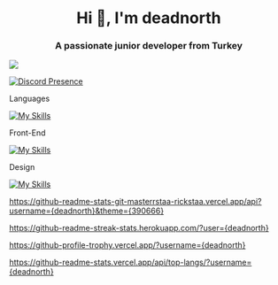 <h1 align="center">Hi 👋, I'm deadnorth</h1>
<h3 align="center">A passionate junior developer from Turkey</h3>

![](https://komarev.com/ghpvc/?username=deadnorth&color=390666&style=for-the-badge)

[![Discord Presence](https://lanyard.cnrad.dev/api/971120135656058901?theme=dark&bg=390666)](https://discord.com/users/971120135656058901)


Languages

[![My Skills](https://skillicons.dev/icons?i=py,c)](https://skillicons.dev)

Front-End

[![My Skills](https://skillicons.dev/icons?i=html,css)](https://skillicons.dev)

Design

[![My Skills](https://skillicons.dev/icons?i=ps,ae,ai,pr,blender,figma&theme=dark)](https://skillicons.dev)

https://github-readme-stats-git-masterrstaa-rickstaa.vercel.app/api?username={deadnorth}&theme={390666}

https://github-readme-streak-stats.herokuapp.com/?user={deadnorth}

https://github-profile-trophy.vercel.app/?username={deadnorth}

https://github-readme-stats.vercel.app/api/top-langs/?username={deadnorth}









